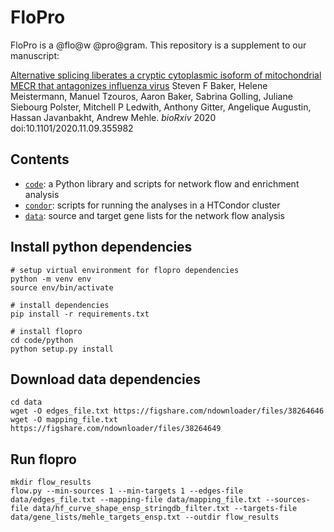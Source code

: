 # FloPro

FloPro is a @flo@w @pro@gram. This repository is a supplement to our manuscript:

[Alternative splicing liberates a cryptic cytoplasmic isoform of mitochondrial MECR that antagonizes influenza virus](https://doi.org/10.1101/2020.11.09.355982)
Steven F Baker, Helene Meistermann, Manuel Tzouros, Aaron Baker, Sabrina Golling, Juliane Siebourg Polster, Mitchell P Ledwith, Anthony Gitter, Angelique Augustin, Hassan Javanbakht, Andrew Mehle.
_bioRxiv_ 2020 doi:10.1101/2020.11.09.355982

## Contents
- [`code`](code): a Python library and scripts for network flow and enrichment analysis
- [`condor`](condor): scripts for running the analyses in a HTCondor cluster
- [`data`](data): source and target gene lists for the network flow analysis

## Install python dependencies
```
# setup virtual environment for flopro dependencies
python -m venv env
source env/bin/activate

# install dependencies
pip install -r requirements.txt

# install flopro
cd code/python
python setup.py install
```

## Download data dependencies
```
cd data
wget -O edges_file.txt https://figshare.com/ndownloader/files/38264646
wget -O mapping_file.txt https://figshare.com/ndownloader/files/38264649
```

## Run flopro
```
mkdir flow_results
flow.py --min-sources 1 --min-targets 1 --edges-file data/edges_file.txt --mapping-file data/mapping_file.txt --sources-file data/hf_curve_shape_ensp_stringdb_filter.txt --targets-file data/gene_lists/mehle_targets_ensp.txt --outdir flow_results
```
